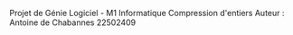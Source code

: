 Projet de Génie Logiciel - M1 Informatique
Compression d'entiers 
Auteur : Antoine de Chabannes 22502409
